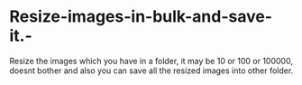 # Resize-images-in-bulk-and-save-it.-

Resize the images which you have in a folder, it may be 10 or 100 or 100000, doesnt bother and also you can save all the resized images into other folder.
